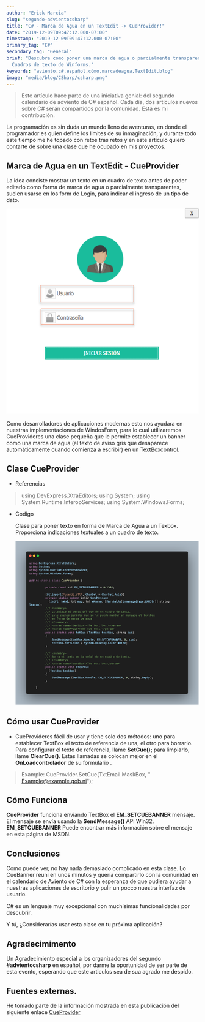 ```yaml
---
author: "Erick Marcia"
slug: "segundo-advientocsharp"
title: "C# - Marca de Agua en un TextEdit -> CueProvider!"
date: "2019-12-09T09:47:12.000-07:00"
timestamp: "2019-12-09T09:47:12.000-07:00"
primary_tag: "C#"
secondary_tag: "General"
brief: "Descubre como poner una marca de agua o parcialmente transparente en tus
  Cuadros de texto de Winforms."
keywords: "aviento,c#,español,cómo,marcadeagua,TextEdit,blog"
image: "media/blog/CSharp/csharp.png"
---
```


<!-- ![Acordeon](media/blog/CSharp/cshar.png) -->

> Este artículo hace parte de una iniciativa genial: del segundo calendario de
> adviento de C# español. Cada día, dos artículos nuevos sobre C# serán
> compartidos por la comunidad. Esta es mi contribución.

La programación es sin duda un mundo lleno de aventuras, en donde el programador
es quien define los limites de su inmaginación, y durante todo este tiempo me he
topado con retos tras retos y en este artículo quiero contarte de sobre una
clase que he ocupado en mis proyectos.

## Marca de Agua en un TextEdit - CueProvider

La idea conciste mostrar un texto en un cuadro de texto antes de poder editarlo
como forma de marca de agua o parcialmente transparentes, suelen usarse en los
form de Login, para indicar el ingreso de un tipo de dato.

![WinForms Marca de agua](media/blog/CSharp/TextEdit/1-TxtEdit.png)

Como desarrolladores de aplicaciones modernas esto nos ayudara en nuestras
implementaciones de WindosForm, para lo cual utilizaremos CueProvideres una
clase pequeña que le permite establecer un banner como una marca de agua (el
texto de aviso gris que desaparece automáticamente cuando comienza a escribir)
en un TextBoxcontrol.

## Clase CueProvider

- Referencias

> using DevExpress.XtraEditors; using System; using
> System.Runtime.InteropServices; using System.Windows.Forms;

- Codigo

  Clase para poner texto en forma de Marca de Agua a un Texbox. Proporciona
  indicaciones textuales a un cuadro de texto.

  ![code](media/blog/CSharp/TextEdit/carbon.png)

## Cómo usar CueProvider

- CueProvideres fácil de usar y tiene solo dos métodos: uno para establecer
  TextBox el texto de referencia de una, el otro para borrarlo. Para
  configurar el texto de referencia, llame **SetCue();** para limpiarlo, llame
  **ClearCue()**. Estas llamadas se colocan mejor en el **OnLoadcontrolador**
  de su formulario .

> Example: CueProvider.SetCue(TxtEmail.MaskBox, " Example@example.gob.ni");

## Cómo Funciona

**CueProvider** funciona enviando TextBox el **EM_SETCUEBANNER** mensaje. El
mensaje se envía usando la **SendMessage()** API Win32. **EM_SETCUEBANNER**
Puede encontrar más información sobre el mensaje en esta página de MSDN.

## Conclusiones

Como puede ver, no hay nada demasiado complicado en esta clase. Lo CueBanner
reuní en unos minutos y quería compartirlo con la comunidad en el calendario de
Aviento de C# con la esperanza de que pudiera ayudar a nuestras aplicaciones de
escritorio y pulir un pocco nuestra interfaz de usuario.

C# es un lenguaje muy excepcional con muchísimas funcionalidades por descubrir.

Y tú, ¿Considerarías usar esta clase en tu próxima aplicación?

## Agradecimimento

Un Agradecimiento especial a los organizadores del segundo **#advientocsharp**
en español, por darme la oportunidad de ser parte de esta evento, esperando que
este articulos sea de sua agrado me despido.

## Fuentes externas.

He tomado parte de la información mostrada en esta publicación del siguiente
enlace [CueProvider](https://www.codeproject.com/Articles/27853/CueProvider)
